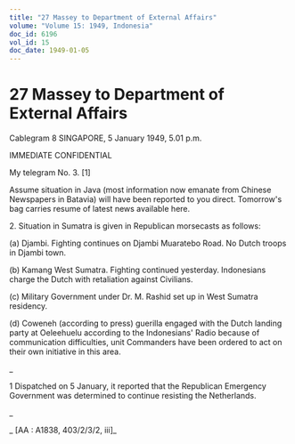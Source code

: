 ```yaml
---
title: "27 Massey to Department of External Affairs"
volume: "Volume 15: 1949, Indonesia"
doc_id: 6196
vol_id: 15
doc_date: 1949-01-05
---
```


# 27 Massey to Department of External Affairs

Cablegram 8 SINGAPORE, 5 January 1949, 5.01 p.m.

IMMEDIATE CONFIDENTIAL

My telegram No. 3. [1]

Assume situation in Java (most information now emanate from Chinese Newspapers in Batavia) will have been reported to you direct. Tomorrow's bag carries resume of latest news available here.

2\. Situation in Sumatra is given in Republican morsecasts as follows:

(a) Djambi. Fighting continues on Djambi Muaratebo Road. No Dutch troops in Djambi town.

(b) Kamang West Sumatra. Fighting continued yesterday. Indonesians charge the Dutch with retaliation against Civilians.

(c) Military Government under Dr. M. Rashid set up in West Sumatra residency.

(d) Coweneh (according to press) guerilla engaged with the Dutch landing party at Oeleehuelu according to the Indonesians' Radio because of communication difficulties, unit Commanders have been ordered to act on their own initiative in this area.

_

1 Dispatched on 5 January, it reported that the Republican Emergency Government was determined to continue resisting the Netherlands.

_

_ [AA : A1838, 403/2/3/2, iii]_
